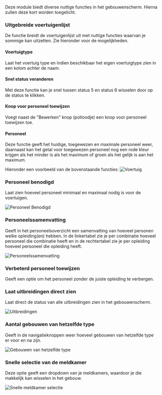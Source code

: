Deze module biedt diverse nuttige functies in het gebouwenscherm.  Hierna zullen deze kort worden toegelicht.

### Uitgebreide voertuigenlijst
De functie breidt de voertuigenlijst uit met nuttige functies waarvan je sommige kan uitzetten. Zie hieronder voor de mogelijkheden.

#### Voertuigtype
Laat het voertuig type en indien beschikbaar het eigen voertuigtype zien in een kolom achter de naam.

#### Snel status veranderen
Met deze functie kan je snel tussen status 5 en status 6 wisselen door op de status te klikken. 

#### Knop voor personeel toewijzen
Voegt naast de "Bewerken" knop (potloodje) een knop voor personeel toewijzen toe. 

#### Personeel
Deze functie geeft het huidige, toegewezen en maximale personeel weer, daarnaast kan het getal voor toegewezen personeel nog een rode kleur krijgen als het minder is als het maximum of groen als het gelijk is aan het maximum. 

Hieronder een voorbeeld van de bovenstaande functies:
![Voertuig](vehicle.png)

### Personeel benodigd
Laat zien hoeveel personeel minimaal en maximaal nodig is voor de voertuigen. 

![Personeel Benodigd](personalNeeded.png)

### Personeelssamenvatting
Geeft in het personeelsoverzicht een samenvatting van hoeveel personen welke opleiding(en) hebben. 
In de linkertabel zie je per combinatie hoeveel personeel die combinatie heeft en in de rechtertabel zie je per opleiding hoeveel personeel die opleiding heeft. 

![Personeelssamenvatting](schoolingSummary.png)

### Verbeterd personeel toewijzen
Geeft een optie om het personeel zonder de juiste opleiding te verbergen. 

### Laat uitbreidingen direct zien
Laat direct de status van alle uitbreidingen zien in het gebouwenscherm.

![Uitbreidingen](expensions.png)

### Aantal gebouwen van hetzelfde type
Geeft in de navigatieknoppen weer hoeveel gebouwen van hetzelfde type er voor en na zijn.

![Gebouwen van hetzelfde type](buildingsLeftRight.png)

### Snelle selectie van de meldkamer
Deze optie geeft een dropdown van je meldkamers, waardoor je die makkelijk kan wisselen in het gebouw. 

![Snelle meldkamer selectie](fastDispatchChooser.png)

